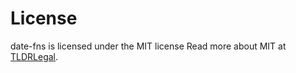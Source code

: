 # License

date-fns is licensed under the MIT license
Read more about MIT at [TLDRLegal](https://tldrlegal.com/license/mit-license).
